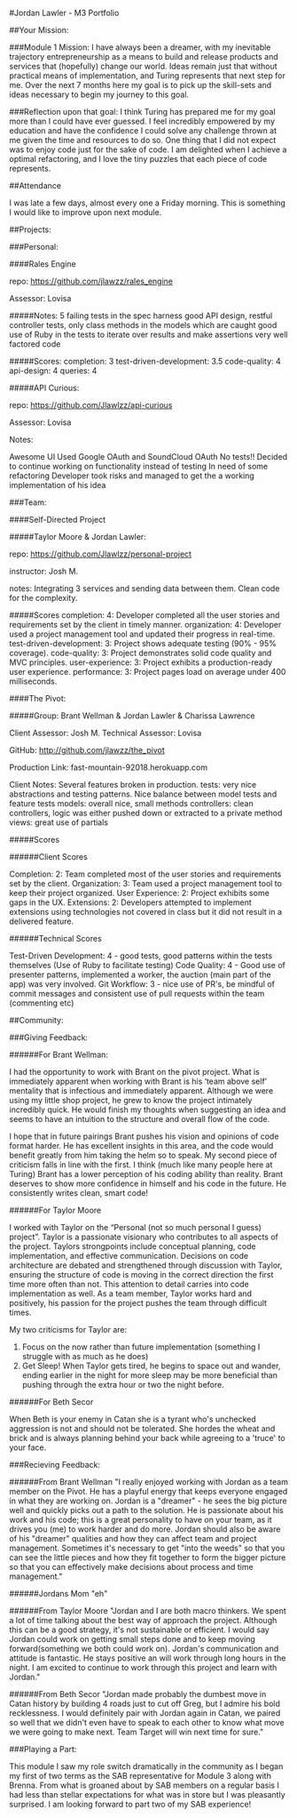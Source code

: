 #Jordan Lawler - M3 Portfolio

##Your Mission:

###Module 1 Mission:
I have always been a dreamer, with my inevitable trajectory entrepreneurship as a means to build and release products and services that (hopefully) change our world. Ideas remain just that without practical means of implementation, and Turing represents that next step for me. Over the next 7 months here my goal is to pick up the skill-sets and ideas necessary to begin my journey to this goal.

###Reflection upon that goal:
I think Turing has prepared me for my goal more than I could have ever guessed.  I feel incredibly empowered by my education and have the confidence I could solve any challenge thrown at me given the time and resources to do so.  One thing that I did not expect was to enjoy code just for the sake of code.  I am delighted when I achieve a optimal refactoring, and I love the tiny puzzles that each piece of code represents.

##Attendance

I was late a few days, almost every one a Friday morning. This is something I would like to improve upon next module.

##Projects:

###Personal:

####Rales Engine

repo: https://github.com/jlawzz/rales_engine

Assessor: Lovisa

#####Notes:
5 failing tests in the spec harness
good API design, restful
controller tests, only class methods in the models which are caught
good use of Ruby in the tests to iterate over results and make assertions
very well factored code

#####Scores:
completion: 3
test-driven-development: 3.5
code-quality: 4
api-design: 4
queries: 4

#####API Curious:

repo: https://github.com/Jlawlzz/api-curious

Assessor: Lovisa

Notes:

Awesome UI Used Google OAuth and SoundCloud OAuth No tests!! Decided to continue working on functionality instead of testing In need of some refactoring Developer took risks and managed to get the a working implementation of his idea

###Team:

####Self-Directed Project

#####Taylor Moore & Jordan Lawler:

repo: https://github.com/Jlawlzz/personal-project

instructor: Josh M.

notes:
Integrating 3 services and sending data between them.
Clean code for the complexity.

#####Scores
completion: 4: Developer completed all the user stories and requirements set by the client in timely manner.
organization: 4: Developer used a project management tool and updated their progress in real-time.
test-driven-development: 3: Project shows adequate testing (90% - 95% coverage).
code-quality: 3: Project demonstrates solid code quality and MVC principles.
user-experience: 3: Project exhibits a production-ready user experience.
performance: 3: Project pages load on average under 400 milliseconds.

####The Pivot:

#####Group: Brant Wellman & Jordan Lawler & Charissa Lawrence

Client Assessor: Josh M. Technical Assessor: Lovisa

GitHub: http://github.com/jlawzz/the_pivot

Production Link: fast-mountain-92018.herokuapp.com

Client Notes: Several features broken in production. tests: very nice abstractions and testing patterns. Nice balance between model tests and feature tests models: overall nice, small methods controllers: clean controllers, logic was either pushed down or extracted to a private method views: great use of partials

#####Scores

######Client Scores

Completion: 2: Team completed most of the user stories and requirements set by the client.
Organization: 3: Team used a project management tool to keep their project organized.
User Experience: 2: Project exhibits some gaps in the UX.
Extensions: 2: Developers attempted to implement extensions using technologies not covered in class but it did not result in a delivered feature.

######Technical Scores

Test-Driven Development: 4 - good tests, good patterns within the tests themselves (Use of Ruby to facilitate testing)
Code Quality: 4 - Good use of presenter patterns, implemented a worker, the auction (main part of the app) was very involved.
Git Workflow: 3 - nice use of PR's, be mindful of commit messages and consistent use of pull requests within the team (commenting etc)

##Community:

###Giving Feedback:

######For Brant Wellman:

I had the opportunity to work with Brant on the pivot project. What is immediately apparent when working with Brant is his ‘team above self’ mentality that is infectious and immediately apparent.  Although we were using my little shop project, he grew to know the project intimately incredibly quick.  He would finish my thoughts when suggesting an idea and seems to have an intuition to the structure and overall flow of the code.

I hope that in future pairings Brant pushes his vision and opinions of code format harder.  He has excellent insights in this area, and the code would benefit greatly from him taking the helm so to speak. My second piece of criticism falls in line with the first. I think (much like many people here at Turing) Brant has a lower perception of his coding ability than reality.   Brant deserves to show more confidence in himself and his code in the future. He consistently writes clean, smart code!

######For Taylor Moore

I worked with Taylor on the “Personal (not so much personal I guess) project”.  Taylor is a passionate visionary who contributes to all aspects of the project.  Taylors strongpoints include conceptual planning,  code implementation, and effective communication.  Decisions on code architecture are debated and strengthened through discussion with Taylor, ensuring the structure of code is moving in the correct direction the first time more often than not.  This attention to detail carries into code implementation as well.  As  a team member, Taylor works hard and positively, his passion for the project pushes the team through difficult times.

My two criticisms for Taylor are:
1. Focus on the now rather than future implementation (something I struggle with as much as he does)
2. Get Sleep!  When Taylor gets tired, he begins to space out and wander, ending earlier in the night for more sleep may be more beneficial than pushing through the extra hour or two the night before.

######For Beth Secor

When Beth is your enemy in Catan she is a tyrant who's unchecked aggression is not and should not be tolerated.  She hordes the wheat and brick and is always planning behind your back while agreeing to a 'truce' to your face.

###Recieving Feedback:

######From Brant Wellman
"I really enjoyed working with Jordan as a team member on the Pivot. He has a playful energy that keeps everyone engaged in what they are working on. Jordan is a "dreamer" - he sees the big picture well and quickly picks out a path to the solution. He is passionate about his work and his code; this is a great personality to have on your team, as it drives you (me) to work harder and do more. Jordan should also be aware of his "dreamer" qualities and how they can affect team and project management. Sometimes it's necessary to get "into the weeds" so that you can see the little pieces and how they fit together to form the bigger picture so that you can effectively make decisions about process and time management."

######Jordans Mom
"eh"

######From Taylor Moore
"Jordan and I are both macro thinkers. We spent a lot of time talking about the best way of approach the project. Although this can be a good strategy, it's not sustainable or efficient. I would say Jordan could work on getting small steps done and to keep moving forward(something we both could work on). Jordan's communication and attitude is fantastic. He stays positive an will work through long hours in the night. I am excited to continue to work through this project and learn with Jordan."

######From Beth Secor
"Jordan made probably the dumbest move in Catan history by building 4 roads just to cut off Greg, but I admire his bold recklessness. I would definitely pair with Jordan again in Catan, we paired so well that we didn't even have to speak to each other to know what move we were going to make next. Team Target will win next time for sure."

###Playing a Part:

This module I saw my role switch dramatically in the community as I began my first of two terms as the SAB representative for Module 3 along with Brenna.  From what is groaned about by SAB members on a regular basis I had less than stellar expectations for what was in store but I was pleasantly surprised.  I am looking forward to part two of my SAB experience!

